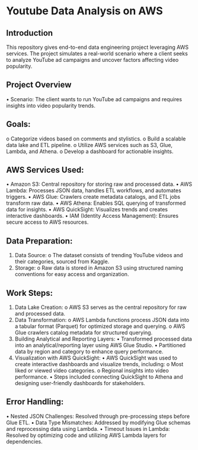 # Youtube Data Analysis on AWS

## Introduction
This repository gives end-to-end data engineering project leveraging AWS services. The project simulates a real-world scenario where a client seeks to analyze YouTube ad campaigns and uncover factors affecting video popularity.

## Project Overview
• 	Scenario: The client wants to run YouTube ad campaigns and requires insights into video popularity trends.

## Goals:
o	 Categorize videos based on comments and stylistics.
o	 Build a scalable data lake and ETL pipeline.
o	 Utilize AWS services such as S3, Glue, Lambda, and Athena.
o	 Develop a dashboard for actionable insights.

## AWS Services Used:
•	 Amazon S3: Central repository for storing raw and processed data.
•	 AWS Lambda: Processes JSON data, handles ETL workflows, and automates triggers.
•	 AWS Glue: Crawlers create metadata catalogs, and ETL jobs transform raw data.
•	 AWS Athena: Enables SQL querying of transformed data for insights.
•	 AWS QuickSight: Visualizes trends and creates interactive dashboards.
•	 IAM (Identity Access Management): Ensures secure access to AWS resources.

## Data Preparation:
1. Data Source:
o	 The dataset consists of trending YouTube videos and their categories, sourced from Kaggle.
2. Storage:
o	 Raw data is stored in Amazon S3 using structured naming conventions for easy access and organization.

## Work Steps:
1. Data Lake Creation:
o	 AWS S3 serves as the central repository for raw and processed data.
2. 	Data Transformation:
o	 AWS Lambda functions process JSON data into a tabular format (Parquet) for optimized storage and querying.
o	 AWS Glue crawlers catalog metadata for structured querying.
3. Building Analytical and Reporting Layers:
•	 Transformed processed data into an analytical/reporting layer using AWS Glue Studio.
•	 Partitioned data by region and category to enhance query performance.
4. Visualization with AWS QuickSight:
•	 AWS QuickSight was used to create interactive dashboards and visualize trends, including:
  o	 Most liked or viewed video categories.
  o	 Regional insights into video performance.
•	 Steps included connecting QuickSight to Athena and designing user-friendly dashboards for stakeholders.

## Error Handling:
•	 Nested JSON Challenges: Resolved through pre-processing steps before Glue ETL.
•	 Data Type Mismatches: Addressed by modifying Glue schemas and reprocessing data using Lambda.
•	 Timeout Issues in Lambda: Resolved by optimizing code and utilizing AWS Lambda layers for dependencies.



